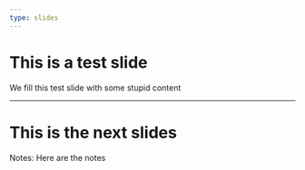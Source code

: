 ```yaml
---
type: slides
---
```


# This is a test slide 

We fill this test slide with some stupid content

---

# This is the next slides

Notes: Here are the notes